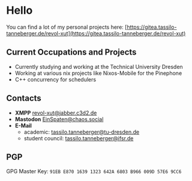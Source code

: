 # Hello 

You can find a lot of my personal projects here: [https://gitea.tassilo-tanneberger.de/revol-xut](https://gitea.tassilo-tanneberger.de/revol-xut)

## Current Occupations and Projects 

- Currently studying and working at the Technical University Dresden
- Working at various nix projects like Nixos-Mobile for the Pinephone
- C++ concurrency for schedulers 

## Contacts

- **XMPP** [revol-xut@jabber.c3d2.de]()
- **Mastodon** [EinSpaten@chaos.social](https://chaos.social/@EinSpaten)
- **E-Mail**
    - academic: <tassilo.tanneberger@tu-dresden.de>
    - student council: <tassilo.tanneberger@ifsr.de>


## PGP
GPG Master Key: `91EB E870 1639 1323 642A 6803 B966 009D 57E6 9CC6`
